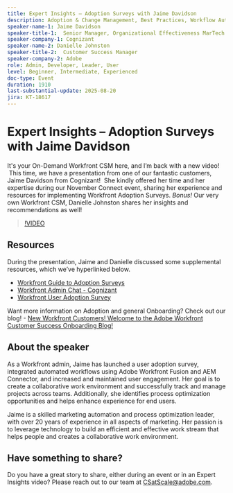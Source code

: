 ```yaml
---
title: Expert Insights – Adoption Surveys with Jaime Davidson
description: Adoption & Change Management, Best Practices, Workflow Automation (all fit nicely since the session is about adoption surveys, optimization, and scaling processes
speaker-name-1: Jaime Davidson
speaker-title-1:  Senior Manager, Organizational Effectiveness MarTech
speaker-company-1: Cognizant
speaker-name-2: Danielle Johnston
speaker-title-2:  Customer Success Manager
speaker-company-2: Adobe
role: Admin, Developer, Leader, User
level: Beginner, Intermediate, Experienced
doc-type: Event
duration: 1910
last-substantial-update: 2025-08-20
jira: KT-18617
---
```


# Expert Insights – Adoption Surveys with Jaime Davidson

It's your On-Demand Workfront CSM here, and I’m back with a new video!  This time, we have a presentation from one of our fantastic customers, Jaime Davidson from Cognizant!  She kindly offered her time and her expertise during our November Connect event, sharing her experience and resources for implementing Workfront Adoption Surveys. *Bonus!* Our very own Workfront CSM, Danielle Johnston shares her insights and recommendations as well!

>[!VIDEO](https://video.tv.adobe.com/v/3469895/?learn=on&enablevpops)

## Resources

During the presentation, Jaime and Danielle discussed some supplemental resources, which we’ve hyperlinked below.

 * [Workfront Guide to Adoption Surveys](https://cdn.experience.workfront.com/Training/Guides/Customer+Success+at+Scale/Workfront+Guide+to+Adoption+Surveys)
 * [Workfront Admin Chat - Cognizant](https://cdn.experience.workfront.com/Training/Guides/Customer+Success+at+Scale/Workfront+-+Admin+Chat+20231113+final+GBC)
 * [Workfront User Adoption Survey](https://cdn.experience.workfront.com/Training/Guides/Customer+Success+at+Scale/Workfront+User+Adoption+Survey+2022+final_Admin+chat)

<!-- * Workfront Summary Word Doc: Template – _*attached*_
 ** We took a stab at creating a template doc based on all the ideas that were shared during the session.  Let us know if you have any questions or thoughts on the document. -->

Want more information on Adoption and general Onboarding? Check out our blog! - [New Workfront Customers! Welcome to the Adobe Workfront Customer Success Onboarding Blog!](https://experienceleaguecommunities.adobe.com/t5/workfront-blogs/new-workfront-customers-welcome-to-the-adobe-workfront-customer/ba-p/635927)

## About the speaker

As a Workfront admin, Jaime has launched a user adoption survey, integrated automated workflows using Adobe Workfront Fusion and AEM Connector, and increased and maintained user engagement. Her goal is to create a collaborative work environment and successfully track and manage projects across teams. Additionally, she identifies process optimization opportunities and helps enhance experience for end users.

Jaime is a skilled marketing automation and process optimization leader, with over 20 years of experience in all aspects of marketing. Her passion is to leverage technology to build an efficient and effective work stream that helps people and creates a collaborative work environment.

## Have something to share?

Do you have a great story to share, either during an event or in an Expert Insights video? Please reach out to our team at [CSatScale@adobe.com](mailto:CSatScale@adobe.com).

